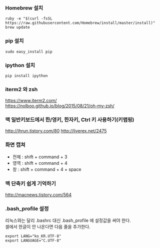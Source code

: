 ### Homebrew 설치
```
ruby -e "$(curl -fsSL https://raw.githubusercontent.com/Homebrew/install/master/install)"
brew update
```

### pip 설치
```
sudo easy_install pip
```

### ipython 설치
```
pip install ipython
```

### iterm2 와 zsh
https://www.iterm2.com/ <br>
https://nolboo.github.io/blog/2015/08/21/oh-my-zsh/

### 맥 일반키보드에서 한/영키, 한자키, Ctrl 키 사용하기(키맵핑)
http://jhrun.tistory.com/80
http://liverex.net/2475

### 화면 캡쳐
- 전체 : shift + command + 3
- 영역 : shift + command + 4
- 창 : shift + command + 4 + space

### 맥 단축키 쉽게 기억하기
http://macnews.tistory.com/564

### .bash_profile 설정
리눅스와는 달리 .bashrc 대신 .bash_profile 에 설정값을 써야 한다. <br>
셀에서 한글이 안 나온다면 다음 줄을 추가한다.
```
export LANG="ko_KR.UTF-8"
export LANGUAGE="C.UTF-8"
```
